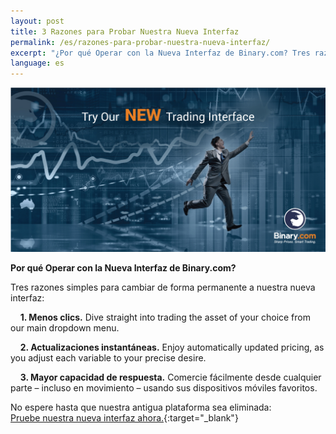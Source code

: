 ```yaml
---
layout: post
title: 3 Razones para Probar Nuestra Nueva Interfaz
permalink: /es/razones-para-probar-nuestra-nueva-interfaz/
excerpt: "¿Por qué Operar con la Nueva Interfaz de Binary.com? Tres razones simples para cambiar de forma permanente a nuestra nueva interfaz..."
language: es
---
```



<a href="https://www.binary.com/trading?l=ES&utm_source=social&utm_medium=blog&utm_content=text&utm_campaign=whatsnew" target="_blank"><img src="/images/FB-ads5.jpg" alt=""></a>

**Por qué Operar con la Nueva Interfaz de Binary.com?**

Tres razones simples para cambiar de forma permanente a nuestra nueva interfaz: 

&nbsp;&nbsp;&nbsp;&nbsp;**1. Menos clics.** Dive straight into trading the asset of your choice from our main dropdown menu.

&nbsp;&nbsp;&nbsp;&nbsp;**2. Actualizaciones instantáneas.** Enjoy automatically updated pricing, as you adjust each variable to your precise desire.

&nbsp;&nbsp;&nbsp;&nbsp;**3. Mayor capacidad de respuesta.** Comercie fácilmente desde cualquier parte – incluso en movimiento – usando sus dispositivos móviles favoritos.

No espere hasta que nuestra antigua plataforma sea eliminada:<br>
[Pruebe nuestra nueva interfaz ahora.](https://www.binary.com/trading?l=ES&utm_source=social&utm_medium=blog&utm_content=text&utm_campaign=whatsnew){:target="_blank"}

